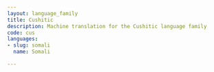 ```yaml
---
layout: language_family
title: Cushitic
description: Machine translation for the Cushitic language family
code: cus
languages:
- slug: somali
  name: Somali

---
```



